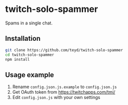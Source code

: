 # twitch-solo-spammer
Spams in a single chat.

## Installation

```sh
git clone https://github.com/teyd/twitch-solo-spammer
cd twitch-solo-spammer
npm install
```

## Usage example

1. Rename `config.json.js.example` to `config.json.js`
2. Get OAuth token from https://twitchapps.com/tmi/
3. Edit `config.json.js` with your own settings

